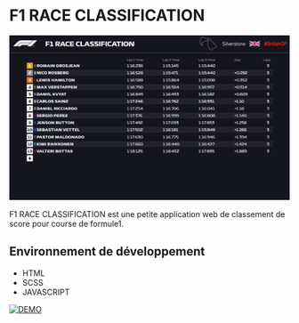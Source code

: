 # F1 RACE CLASSIFICATION
![cover du projet "F1 RACE CLASSIFICATION"](https://raw.githubusercontent.com/Paul-Bouvignies/race-result/main/assets/ressources/github-cover.PNG)

F1 RACE CLASSIFICATION est une petite application web de classement de score pour course de formule1.


## Environnement de développement

 - HTML 
 - SCSS 
 - JAVASCRIPT



[![DEMO](https://img.shields.io/badge/DEMO-blue.svg?&style=for-the-badge)](https://www.paulbouvignies.fr/ressources/CHIFUMY/index.html)
